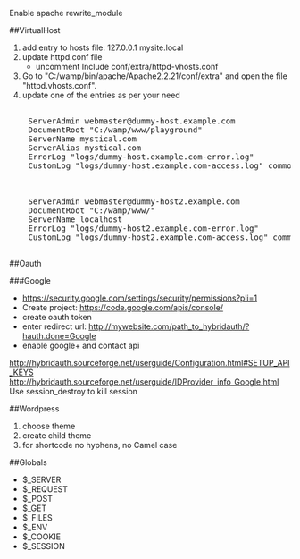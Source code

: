 ---
---
Enable apache rewrite_module

##VirtualHost

1. add entry to hosts file: 127.0.0.1 mysite.local
2. update httpd.conf file
	- uncomment Include conf/extra/httpd-vhosts.conf
3. Go to "C:/wamp/bin/apache/Apache2.2.21/conf/extra" and open the file "httpd.vhosts.conf".
4. update one of the entries as per your need

<pre>
<VirtualHost *:80>
    ServerAdmin webmaster@dummy-host.example.com
    DocumentRoot "C:/wamp/www/playground"
    ServerName mystical.com
    ServerAlias mystical.com
    ErrorLog "logs/dummy-host.example.com-error.log"
    CustomLog "logs/dummy-host.example.com-access.log" common
</VirtualHost>

<VirtualHost *:80>
    ServerAdmin webmaster@dummy-host2.example.com
    DocumentRoot "C:/wamp/www/"
    ServerName localhost
    ErrorLog "logs/dummy-host2.example.com-error.log"
    CustomLog "logs/dummy-host2.example.com-access.log" common
</VirtualHost>
</pre>

##Oauth

###Google
- https://security.google.com/settings/security/permissions?pli=1
- Create project: https://code.google.com/apis/console/ 
- create oauth token
- enter redirect url: http://mywebsite.com/path_to_hybridauth/?hauth.done=Google
- enable google+ and contact api

http://hybridauth.sourceforge.net/userguide/Configuration.html#SETUP_API_KEYS
http://hybridauth.sourceforge.net/userguide/IDProvider_info_Google.html
Use session_destroy to kill session


##Wordpress
1. choose theme
2. create child theme
3. for shortcode no hyphens, no Camel case

##Globals
- $_SERVER
- $_REQUEST
- $_POST
- $_GET
- $_FILES
- $_ENV
- $_COOKIE
- $_SESSION